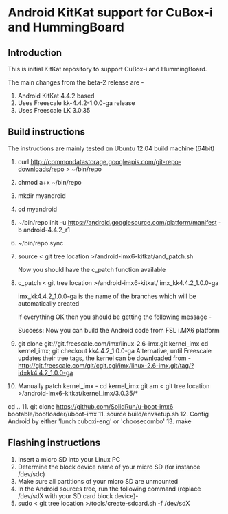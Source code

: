 Android KitKat support for CuBox-i and HummingBoard
===================================================

Introduction
------------

This is initial KitKat repository to support CuBox-i and HummingBoard.

The main changes from the beta-2 release are -
1. Android KitKat 4.4.2 based
2. Uses Freescale kk-4.4.2-1.0.0-ga release
3. Uses Freescale LK 3.0.35

Build instructions
------------------
The instructions are mainly tested on Ubuntu 12.04 build machine (64bit)
1. curl http://commondatastorage.googleapis.com/git-repo-downloads/repo > ~/bin/repo
2. chmod a+x ~/bin/repo
3. mkdir myandroid
4. cd myandroid
5. ~/bin/repo init -u https://android.googlesource.com/platform/manifest -b android-4.4.2_r1
6. ~/bin/repo sync
7. source < git tree location >/android-imx6-kitkat/and_patch.sh

   Now you should have the c_patch function available
8. c_patch < git tree location >/android-imx6-kitkat/ imx_kk4.4.2_1.0.0-ga

   imx_kk4.4.2_1.0.0-ga is the name of the branches which will be automatically created

   If everything OK then you should be getting the following message -

   Success: Now you can build the Android code from FSL i.MX6 platform
9. git clone git://git.freescale.com/imx/linux-2.6-imx.git kernel_imx
   cd kernel_imx; git checkout kk4.4.2_1.0.0-ga
   Alternative, until Freescale updates their tree tags, the kernel can be downloaded from -
   http://git.freescale.com/git/cgit.cgi/imx/linux-2.6-imx.git/tag/?id=kk4.4.2_1.0.0-ga
10. Manually patch kernel_imx -
   cd kernel_imx
   git am < git tree location >/android-imx6-kitkat/kernel_imx/3.0.35/*

   cd ..
11. git clone https://github.com/SolidRun/u-boot-imx6 bootable/bootloader/uboot-imx
11. source build/envsetup.sh
12. Config Android by either 'lunch cuboxi-eng' or 'choosecombo'
13. make

Flashing instructions
---------------------
1. Insert a micro SD into your Linux PC
2. Determine the block device name of your micro SD (for instance /dev/sdc)
3. Make sure all partitions of your micro SD are unmounted
4. In the Android sources tree, run the following command (replace /dev/sdX with your SD card block device)-
5. sudo < git tree location >/tools/create-sdcard.sh -f /dev/sdX
